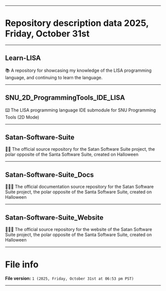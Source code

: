 
***

# Repository description data 2025, Friday, October 31st

---

## Learn-LISA

📚️ A repository for showcasing my knowledge of the LISA programming language, and continuing to learn the language. 

---

## SNU_2D_ProgrammingTools_IDE_LISA

⌨️ The LISA programming language IDE submodule for SNU Programming Tools (2D Mode)

---

## Satan-Software-Suite

👿️💾️ The official source repository for the Satan Software Suite project, the polar opposite of the Santa Software Suite, created on Halloween

---

## Satan-Software-Suite_Docs

👿️💾️📖️ The official documentation source repository for the Satan Software Suite project, the polar opposite of the Santa Software Suite, created on Halloween

---

## Satan-Software-Suite_Website

👿️💾️🌐️ The official source repository for the website of the Satan Software Suite project, the polar opposite of the Santa Software Suite, created on Halloween

***

# File info

**File version:** `1 (2025, Friday, October 31st at 06:53 pm PST)`

***

